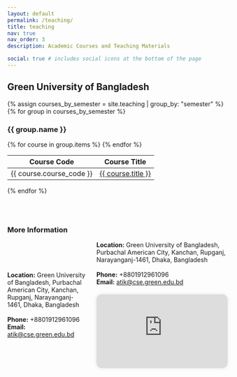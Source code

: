 ```yaml
---
layout: default
permalink: /teaching/
title: teaching
nav: true
nav_order: 3
description: Academic Courses and Teaching Materials

social: true # includes social icons at the bottom of the page
---
```



## Green University of Bangladesh

{% assign courses_by_semester = site.teaching | group_by: "semester" %}
{% for group in courses_by_semester %}
  <h3>{{ group.name }}</h3>
  <table>
    <thead>
      <tr>
        <th>Course Code</th>
        <th>Course Title</th>
      </tr>
    </thead>
    <tbody>
      {% for course in group.items %}
      <tr>
        <td>{{ course.course_code }}</td>
        <td><a href="{{ course.url }}">{{ course.title }}</a></td>
      </tr>
      {% endfor %}
    </tbody>
  </table>
{% endfor %}



<br><br>  

### More Information

<div style="display: flex; align-items: center; gap: 20px;">
  <div>
    <strong>Location:</strong> Green University of Bangladesh, Purbachal American City, Kanchan, Rupganj, Narayanganj-1461, Dhaka, Bangladesh
    <br><br>
    <strong>Phone:</strong> +8801912961096  
    <br>
    <strong>Email:</strong> <a href="mailto:atik@cse.green.edu.bd">atik@cse.green.edu.bd</a>  
  </div>
<div style="display: flex; flex-wrap: wrap; align-items: flex-start; gap: 20px;">
  <div style="flex: 1 1 300px; min-width: 250px;">
    <strong>Location:</strong> Green University of Bangladesh, Purbachal American City, Kanchan, Rupganj, Narayanganj-1461, Dhaka, Bangladesh
    <br><br>
    <strong>Phone:</strong> +8801912961096  
    <br>
    <strong>Email:</strong> <a href="mailto:atik@cse.green.edu.bd">atik@cse.green.edu.bd</a>  
  </div>
  <div style="flex: 1 1 400px; min-width: 300px; max-width: 100%;">
    <div style="position: relative; width: 100%; padding-bottom: 56.25%; height: 0; overflow: hidden; border-radius: 12px; box-shadow: 0 0 10px rgba(0,0,0,0.1);">
      <iframe 
        src="https://www.google.com/maps/embed?pb=!1m18!1m12!1m3!1d3649.6933383217!2d90.56373737556672!3d23.829501478616525!2m3!1f0!2f0!3f0!3m2!1i1024!2i768!4f13.1!3m3!1m2!1s0x3755cb0a4c65ef27%3A0xf54f56affbffdc99!2sGreen%20University%20of%20Bangladesh!5e0!3m2!1sen!2sbd!4v1726748990452!5m2!1sen!2sbd&t=&z=13&ie=UTF8&iwloc=&output=embed"
        style="position: absolute; top: 0; left: 0; width: 100%; height: 100%; border: 0;"
        allowfullscreen=""
        loading="lazy"
        referrerpolicy="no-referrer-when-downgrade">
      </iframe>
    </div>
  </div>
</div>




